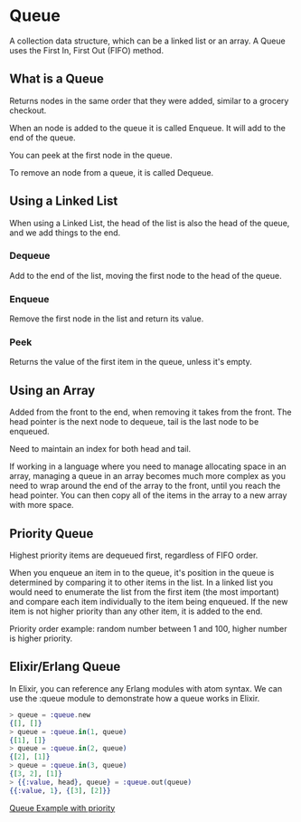 # Queue

A collection data structure, which can be a linked list or an array. A Queue uses the First In, First Out (FIFO) method.

## What is a Queue
Returns nodes in the same order that they were added, similar to a grocery checkout.

When an node is added to the queue it is called Enqueue. It will add to the end of the queue.

You can peek at the first node in the queue.

To remove an node from a queue, it is called Dequeue.

## Using a Linked List
When using a Linked List, the head of the list is also the head of the queue, and we add things to the end.

### Dequeue
Add to the end of the list, moving the first node to the head of the queue.

### Enqueue
Remove the first node in the list and return its value.

### Peek
Returns the value of the first item in the queue, unless it's empty.

## Using an Array
Added from the front to the end, when removing it takes from the front.
The head pointer is the next node to dequeue, tail is the last node to be enqueued.

Need to maintain an index for both head and tail.

If working in a language where you need to manage allocating space in an array, managing a queue in an array becomes much more complex
as you need to wrap around the end of the array to the front, until you reach the head pointer.
You can then copy all of the items in the array to a new array with more space.

## Priority Queue
Highest priority items are dequeued first, regardless of FIFO order.

When you enqueue an item in to the queue, it's position in the queue is determined by comparing it to other items in the list.
In a linked list you would need to enumerate the list from the first item (the most important) 
and compare each item individually to the item being enqueued. If the new item is not higher priority than any other item,
it is added to the end.

Priority order example: random number between 1 and 100, higher number is higher priority.

## Elixir/Erlang Queue
In Elixir, you can reference any Erlang modules with atom syntax. We can use the :queue module to demonstrate how a queue works in Elixir.

```elixir
> queue = :queue.new
{[], []}
> queue = :queue.in(1, queue)
{[1], []}
> queue = :queue.in(2, queue)
{[2], [1]}
> queue = :queue.in(3, queue)
{[3, 2], [1]}
> {{:value, head}, queue} = :queue.out(queue)
{{:value, 1}, {[3], [2]}}
```

[Queue Example with priority](./ads_1/lib/queue.ex)